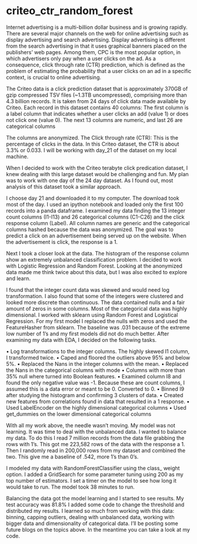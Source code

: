 # criteo_ctr_random_forest
Internet advertising is a multi-billion dollar business and is growing rapidly. There are several major channels on the web for online advertising such as display advertising and search advertising. Display advertising is different from the search advertising in that it uses graphical banners placed on the publishers’ web pages. Among them, CPC is the most popular option, in which advertisers only pay when a user clicks on the ad. As a consequence, click through rate (CTR) prediction, which is defined as the problem of estimating the probability that a user clicks on an ad in a specific context, is crucial to online advertising.

The Criteo data is a click prediction dataset that is approximately 370GB of gzip compressed TSV files (~1.3TB uncompressed), comprising more than 4.3 billion records. It is taken from 24 days of click data made available by Criteo. Each record in this dataset contains 40 columns: The first column is a label column that indicates whether a user clicks an add (value 1) or does not click one (value 0). The next 13 columns are numeric, and last 26 are categorical columns

The columns are anonymized. The Click through rate (CTR): This is the percentage of clicks in the data. In this Criteo dataset, the CTR is about 3.3% or 0.033. I will be working with day_21 of the dataset on my local machine.

When I decided to work with the Criteo terabyte click predication dataset, I knew dealing with this large dataset would be challenging and fun. My plan was to work with one day of the 24 day dataset. As I found out, most analysis of this dataset took a similar approach.  

I choose day 21 and downloaded it to my computer. The download took most of the day. I used an ipython notebook and loaded only the first 100 records into a panda dataframe. I examined my data finding the 13 integer count columns (I1-I13) and 26 categorical columns (C1-C26) and the click response column (Label). All column names are generic and the categorical columns hashed because the data was anonymized. The goal was to predict a click on an advertisement being served up on the website. When the advertisement is click, the response is a 1.

Next I took a closer look at the data. The histogram of the response column show an extremely unbalanced classification problem. I decided to work with Logistic Regression and Random Forest. Looking at the anonymized data made me think twice about this data, but I was also excited to explore and learn. 

I found that the integer count data was skewed and would need log transformation. I also found that some of the integers were clustered and looked more discrete than continuous. The data contained nulls and a fair amount of zeros in some columns. Most of the categorical data was highly dimensional.
I worked with sklearn using Random Forest and Logistical Regression.
For my first model I replaced the nulls with zeros and used the FeatureHasher from sklearn. The baseline was .031 because of the extreme low number of 1’s and my first models did not do much better. After examining my data with EDA, I decided on the following tasks.

•	Log transformations to the integer columns. The highly skewed I1 column, I transformed twice.
•	Caped and floored the outliers above 95% and below 5%.
•	Replaced the Nans in the integer columns with the mean.
•	Replaced the Nans in the categorical columns with mode
•	Columns with more than 35% null where turned into Boolean features.
•	Examined column I8 and found the only negative value was -1. Because these are count columns, I assumed this is a data error or meant to be 0. Converted to 0.
•	Binned I9 after studying the histogram and confirming 3 clusters of data.
•	Created new features from correlations found in data that resulted in a 1 response.
•	Used LabelEncoder on the highly dimensional categorical columns
•	Used get_dummies on the lower dimensional categorical columns
   
With all my work above, the needle wasn’t moving. My model was not learning. It was time to deal with the unbalanced data. I wanted to balance my data. To do this I read 7 million records from the data file grabbing the rows with 1’s. This got me 223,582 rows of the data with the response a 1.  Then I randomly read in 200,000 rows from my dataset and combined the two.  This give me a baseline of .542, more 1’s than 0’s.

I modeled my data with RandomForestClassifier using the class_ weight option. I added a GridSearch for some parameter tuning using 200 as my top number of estimators.  I set a timer on the model to see how long it would take to run. The model took 38 minutes to run.
 
 Balancing the data got the model learning and I started to see results.  My test accuracy was 81.8%    I added some code to change the threshold and distributed my results. 
I learned so much from working with this data: binning, capping outliers, dealing with unbalanced data, working with bigger data and dimensionality of categorical data.  I’ll be posting some future blogs on the topics above. In the meantime you can take a look at my code.

